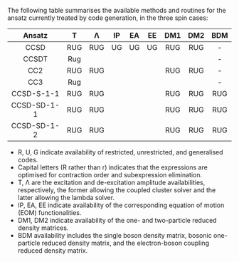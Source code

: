 The following table summarises the available methods and routines for the ansatz currently treated by code generation, in the three spin cases:

| Ansatz      |   T   |   Λ   |  IP   |  EA   |  EE   |  DM1  |  DM2  |  BDM  |
| :---------: | :---: | :---: | :---: | :---: | :---: | :---: | :---: | :---: |
| CCSD        |  RUG  |  RUG  |  UG   |  UG   |  UG   |  RUG  |  RUG  |   -   |
| CCSDT       |  Rug  |       |       |       |       |       |       |   -   |
| CC2         |  RUG  |  RUG  |       |       |       |  RUG  |  RUG  |   -   |
| CC3         |  Rug  |       |       |       |       |       |       |   -   |
| CCSD-S-1-1  |  RUG  |  RUG  |       |       |       |  RUG  |  RUG  |  RUG  |
| CCSD-SD-1-1 |  RUG  |  RUG  |       |       |       |  RUG  |  RUG  |  RUG  |
| CCSD-SD-1-2 |  RUG  |  RUG  |       |       |       |  RUG  |  RUG  |  RUG  |

- R, U, G indicate availability of restricted, unrestricted, and generalised codes.
- Capital letters (R rather than r) indicates that the expressions are optimised for contraction order and subexpression elimination.
- T, Λ are the excitation and de-excitation amplitude availabilities, respectively, the former allowing the coupled cluster solver and the latter allowing the lambda solver.
- IP, EA, EE indicate availability of the corresponding equation of motion (EOM) functionalities.
- DM1, DM2 indicate availability of the one- and two-particle reduced density matrices.
- BDM availability includes the single boson density matrix, bosonic one-particle reduced density matrix, and the electron-boson coupling reduced density matrix.
